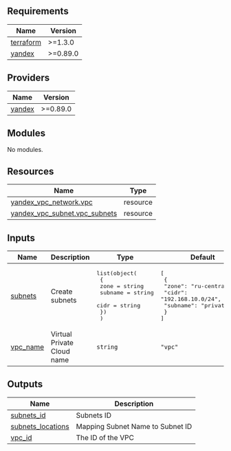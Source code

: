 ## Requirements

| Name | Version |
|------|---------|
| <a name="requirement_terraform"></a> [terraform](#requirement\_terraform) | >=1.3.0 |
| <a name="requirement_yandex"></a> [yandex](#requirement\_yandex) | >=0.89.0 |

## Providers

| Name | Version |
|------|---------|
| <a name="provider_yandex"></a> [yandex](#provider\_yandex) | >=0.89.0 |

## Modules

No modules.

## Resources

| Name | Type |
|------|------|
| [yandex_vpc_network.vpc](https://registry.terraform.io/providers/yandex-cloud/yandex/latest/docs/resources/vpc_network) | resource |
| [yandex_vpc_subnet.vpc_subnets](https://registry.terraform.io/providers/yandex-cloud/yandex/latest/docs/resources/vpc_subnet) | resource |

## Inputs

| Name | Description | Type | Default                                                                                                                       | Required |
|------|-------------|------|-------------------------------------------------------------------------------------------------------------------------------|:--------:|
| <a name="input_subnets"></a> [subnets](#input\_subnets) | Create subnets | <pre>list(object(<br>    { <br>      zone        = string<br>      subname     = string<br>      cidr        = string<br> })<br>  )</pre> | <pre>[<br>  {<br>    "zone": "ru-central1-a",<br>    "cidr": "192.168.10.0/24",<br>    "subname": "private"<br>  }<br>]</pre> | no |
| <a name="input_vpc_name"></a> [vpc\_name](#input\_vpc\_name) | Virtual Private Cloud name | `string` | `"vpc"`                                                                                                                       | no |

## Outputs

| Name | Description |
|------|-------------|
| <a name="output_subnets_id"></a> [subnets\_id](#output\_subnets\_id) | Subnets ID |
| <a name="output_subnets_locations"></a> [subnets\_locations](#output\_subnets\_locations) | Mapping Subnet Name to Subnet ID |
| <a name="output_vpc_id"></a> [vpc\_id](#output\_vpc\_id) | The ID of the VPC |
